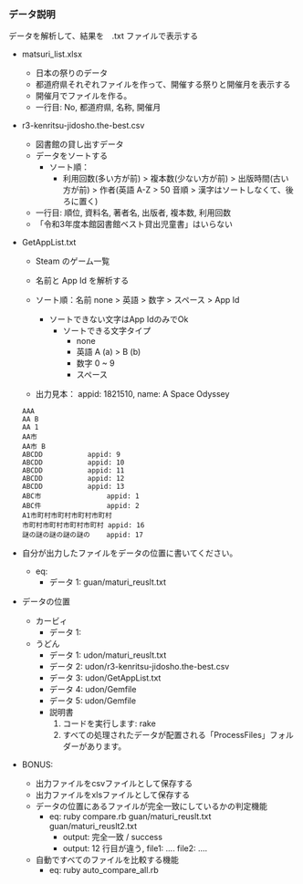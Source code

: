 ﻿### データ説明

データを解析して、結果を　.txt ファイルで表示する

- matsuri_list.xlsx

  - 日本の祭りのデータ
  - 都道府県それぞれファイルを作って、開催する祭りと開催月を表示する
  - 開催月でファイルを作る。
  - 一行目: No, 都道府県, 名称, 開催月

- r3-kenritsu-jidosho.the-best.csv

  - 図書館の貸し出すデータ
  - データをソートする
    - ソート順：
      - 利用回数(多い方が前) > 複本数(少ない方が前) > 出版時間(古い方が前) > 作者(英語 A-Z > 50 音順 > 漢字はソートしなくて、後ろに置く)
  - 一行目: 順位, 資料名, 著者名, 出版者, 複本数, 利用回数
  - 「令和3年度本館図書館ベスト貸出児童書」はいらない

- GetAppList.txt

  - Steam のゲーム一覧
  - 名前と App Id を解析する
  - ソート順：名前 none > 英語 > 数字 > スペース > App Id
    - ソートできない文字はApp IdのみでOk
      - ソートできる文字タイプ
        - none
        - 英語 A (a) > B (b)
        - 数字 0 ~ 9
        - スペース
    
  - 出力見本： appid: 1821510, name:  A Space Odyssey
  ```
  AAA
  AA B
  AA 1
  AA市
  AA市 B
  ABCDD           appid: 9
  ABCDD           appid: 10
  ABCDD           appid: 11
  ABCDD           appid: 12
  ABCDD           appid: 13
  ABC市                appid: 1
  ABC件                appid: 2
  A1市町村市町村市町村市町村
  市町村市町村市町村市町村 appid: 16
  謎の謎の謎の謎の謎の    appid: 17
  ```



- 自分が出力したファイルをデータの位置に書いてください。

  - eq:
    - データ 1: guan/maturi_reuslt.txt

- データの位置
  - カービィ
    - データ 1: 
  - うどん
    - データ 1: udon/maturi_reuslt.txt
    - データ 2: udon/r3-kenritsu-jidosho.the-best.csv
    - データ 3: udon/GetAppList.txt
    - データ 4: udon/Gemfile
    - データ 5: udon/Gemfile
    - 説明書
      1. コードを実行します: rake
      2. すべての処理されたデータが配置される「ProcessFiles」フォルダーがあります。

- BONUS:
  - 出力ファイルをcsvファイルとして保存する
  - 出力ファイルをxlsファイルとして保存する
  - データの位置にあるファイルが完全一致にしているかの判定機能
    - eq: ruby compare.rb guan/maturi_reuslt.txt guan/maturi_reuslt2.txt
      - output: 完全一致 / success
      - output: 12 行目が違う, file1: .... file2: ....
  - 自動ですべてのファイルを比較する機能
    - eq: ruby auto_compare_all.rb